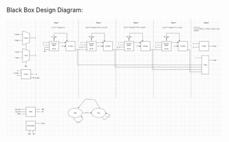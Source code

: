 Black Box Design Diagram:

![alt text](https://github.com/FilippoCheein/Runge_Kutta_FPGA/blob/main/Step%202/RK4_Black_Box_step_2.PNG?raw=true)
